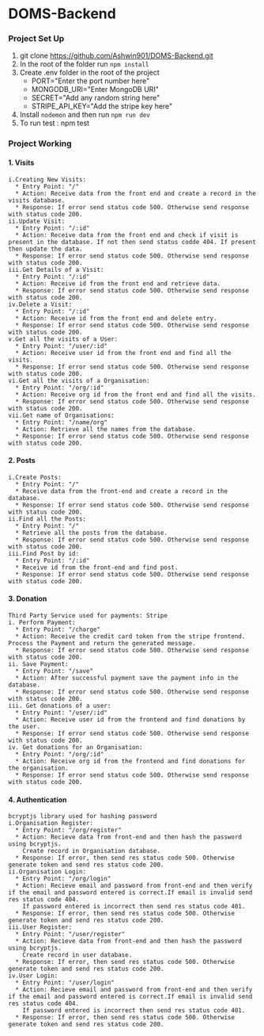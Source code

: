 # DOMS-Backend

### Project Set Up

1.  git clone https://github.com/Ashwin901/DOMS-Backend.git
2.  In the root of the folder run `npm install`
3.  Create .env folder in the root of the project
    <ul>
        <li>PORT="Enter the port number here"</li>
        <li>MONGODB_URI="Enter MongoDB URI"</li>
        <li>SECRET="Add any random string here"</li>
        <li>STRIPE_API_KEY="Add the stripe key here"</li>
    </ul>
4.  Install `nodemon` and then run `npm run dev`
5.  To run test : npm test

### Project Working

#### 1. Visits
    i.Creating New Visits:
      * Entry Point: "/"
      * Action: Receive data from the front end and create a record in the visits database.
      * Response: If error send status code 500. Otherwise send response with status code 200.
    ii.Update Visit:
      * Entry Point: "/:id"
      * Action: Receive data from the front end and check if visit is present in the database. If not then send status codde 404. If present then update the data.
      * Response: If error send status code 500. Otherwise send response with status code 200.
    iii.Get Details of a Visit:
      * Entry Point: "/:id"
      * Action: Receive id from the front end and retrieve data.
      * Response: If error send status code 500. Otherwise send response with status code 200.
    iv.Delete a Visit:
      * Entry Point: "/:id"
      * Action: Receive id from the front end and delete entry.
      * Response: If error send status code 500. Otherwise send response with status code 200.
    v.Get all the visits of a User:
      * Entry Point: "/user/:id"
      * Action: Receive user id from the front end and find all the visits.
      * Response: If error send status code 500. Otherwise send response with status code 200.
    vi.Get all the visits of a Organisation:
      * Entry Point: "/org/:id"
      * Action: Receive org id from the front end and find all the visits.
      * Response: If error send status code 500. Otherwise send response with status code 200.
    vii.Get name of Organisations:
      * Entry Point: "/name/org"
      * Action: Retrieve all the names from the database.
      * Response: If error send status code 500. Otherwise send response with status code 200.

#### 2. Posts
    i.Create Posts:
      * Entry Point: "/"
      * Receive data from the front-end and create a record in the database.
      * Response: If error send status code 500. Otherwise send response with status code 200.
    ii.Find all the Posts:
      * Entry Point: "/"
      * Retrieve all the posts from the database.
      * Response: If error send status code 500. Otherwise send response with status code 200.
    iii.Find Post by id:
      * Entry Point: "/:id"
      * Receive id from the front-end and find post.
      * Response: If error send status code 500. Otherwise send response with status code 200.

#### 3. Donation
    Third Party Service used for payments: Stripe
    i. Perform Payment:
      * Entry Point: "/charge"
      * Action: Receive the credit card token from the stripe frontend. Process the Payment and return the generated message.
      * Response: If error send status code 500. Otherwise send response with status code 200.
    ii. Save Payment:
      * Entry Point: "/save"
      * Action: After successful payment save the payment info in the database.
      * Response: If error send status code 500. Otherwise send response with status code 200.
    iii. Get donations of a user:
      * Entry Point: "/user/:id"
      * Action: Receive user id from the frontend and find donations by the user.
      * Response: If error send status code 500. Otherwise send response with status code 200.
    iv. Get donations for an Organisation:
      * Entry Point: "/org/:id"
      * Action: Receive org id from the frontend and find donations for the organisation.
      * Response: If error send status code 500. Otherwise send response with status code 200.

#### 4. Authentication
    bcryptjs library used for hashing password
    i.Organisation Register: 
      * Entry Point: "/org/register"
      * Action: Recieve data from front-end and then hash the password using bcryptjs.
        Create record in Organisation database.
      * Response: If error, then send res status code 500. Otherwise generate token and send res status code 200.
    ii.Organisation Login: 
      * Entry Point: "/org/login"
      * Action: Recieve email and password from front-end and then verify if the email and password entered is correct.If email is invalid send res status code 404.
        If password entered is incorrect then send res status code 401.
      * Response: If error, then send res status code 500. Otherwise generate token and send res status code 200.
    iii.User Register: 
      * Entry Point: "/user/register"
      * Action: Recieve data from front-end and then hash the password using bcryptjs.
        Create record in user database.
      * Response: If error, then send res status code 500. Otherwise generate token and send res status code 200.
    iv.User Login: 
      * Entry Point: "/user/login"
      * Action: Recieve email and password from front-end and then verify if the email and password entered is correct.If email is invalid send res status code 404.
        If password entered is incorrect then send res status code 401.
      * Response: If error, then send res status code 500. Otherwise generate token and send res status code 200.
